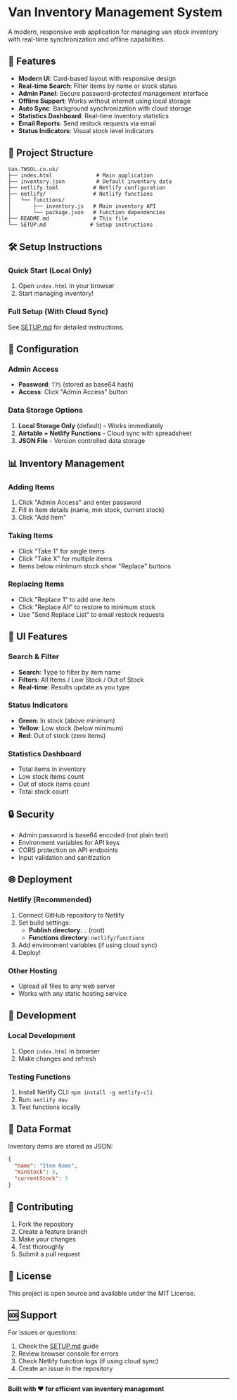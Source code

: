 # Van Inventory Management System

A modern, responsive web application for managing van stock inventory with real-time synchronization and offline capabilities.

## 🚀 Features

- **Modern UI**: Card-based layout with responsive design
- **Real-time Search**: Filter items by name or stock status
- **Admin Panel**: Secure password-protected management interface
- **Offline Support**: Works without internet using local storage
- **Auto Sync**: Background synchronization with cloud storage
- **Statistics Dashboard**: Real-time inventory statistics
- **Email Reports**: Send restock requests via email
- **Status Indicators**: Visual stock level indicators

## 📁 Project Structure

```
Van.TWSOL.co.uk/
├── index.html              # Main application
├── inventory.json          # Default inventory data
├── netlify.toml           # Netlify configuration
├── netlify/               # Netlify functions
│   └── functions/
│       ├── inventory.js   # Main inventory API
│       └── package.json   # Function dependencies
├── README.md              # This file
└── SETUP.md              # Setup instructions
```

## 🛠️ Setup Instructions

### Quick Start (Local Only)
1. Open `index.html` in your browser
2. Start managing inventory!

### Full Setup (With Cloud Sync)
See [SETUP.md](SETUP.md) for detailed instructions.

## 🔧 Configuration

### Admin Access
- **Password**: `T7S` (stored as base64 hash)
- **Access**: Click "Admin Access" button

### Data Storage Options
1. **Local Storage Only** (default) - Works immediately
2. **Airtable + Netlify Functions** - Cloud sync with spreadsheet
3. **JSON File** - Version controlled data storage

## 📊 Inventory Management

### Adding Items
1. Click "Admin Access" and enter password
2. Fill in item details (name, min stock, current stock)
3. Click "Add Item"

### Taking Items
- Click "Take 1" for single items
- Click "Take X" for multiple items
- Items below minimum stock show "Replace" buttons

### Replacing Items
- Click "Replace 1" to add one item
- Click "Replace All" to restore to minimum stock
- Use "Send Replace List" to email restock requests

## 🎨 UI Features

### Search & Filter
- **Search**: Type to filter by item name
- **Filters**: All Items / Low Stock / Out of Stock
- **Real-time**: Results update as you type

### Status Indicators
- **Green**: In stock (above minimum)
- **Yellow**: Low stock (below minimum)
- **Red**: Out of stock (zero items)

### Statistics Dashboard
- Total items in inventory
- Low stock items count
- Out of stock items count
- Total stock count

## 🔒 Security

- Admin password is base64 encoded (not plain text)
- Environment variables for API keys
- CORS protection on API endpoints
- Input validation and sanitization

## 🌐 Deployment

### Netlify (Recommended)
1. Connect GitHub repository to Netlify
2. Set build settings:
   - **Publish directory**: `.` (root)
   - **Functions directory**: `netlify/functions`
3. Add environment variables (if using cloud sync)
4. Deploy!

### Other Hosting
- Upload all files to any web server
- Works with any static hosting service

## 🔧 Development

### Local Development
1. Open `index.html` in browser
2. Make changes and refresh

### Testing Functions
1. Install Netlify CLI: `npm install -g netlify-cli`
2. Run: `netlify dev`
3. Test functions locally

## 📝 Data Format

Inventory items are stored as JSON:
```json
{
  "name": "Item Name",
  "minStock": 5,
  "currentStock": 3
}
```

## 🤝 Contributing

1. Fork the repository
2. Create a feature branch
3. Make your changes
4. Test thoroughly
5. Submit a pull request

## 📄 License

This project is open source and available under the MIT License.

## 🆘 Support

For issues or questions:
1. Check the [SETUP.md](SETUP.md) guide
2. Review browser console for errors
3. Check Netlify function logs (if using cloud sync)
4. Create an issue in the repository

---

**Built with ❤️ for efficient van inventory management**
